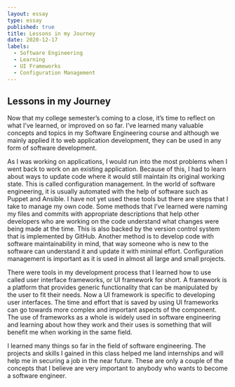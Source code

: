 ```yaml
---
layout: essay
type: essay
published: true
title: Lessons in my Journey
date: 2020-12-17
labels:
  - Software Engineering
  - Learning
  - UI Frameworks
  - Configuration Management
---
```


## Lessons in my Journey

Now that my college semester’s coming to a close, it’s time to reflect on what I’ve learned, or improved on so far. I’ve learned many valuable concepts and topics in my Software Engineering course and although we mainly applied it to web application development, they can be used in any form of software development.

As I was working on applications, I would run into the most problems when I went back to work on an existing application.  Because of this, I had to learn about ways to update code where it would still maintain its original working state. This is called configuration management. In the world of software engineering, it is usually automated with the help of software such as Puppet and Ansible. I have not yet used these tools but there are steps that I take to manage my own code. Some methods that I’ve learned were naming my files and commits with appropriate descriptions that help other developers who are working on the code understand what changes were being made at the time. This is also backed by the version control system that is implemented by GitHub. Another method is to develop code with software maintainability in mind, that way someone who is new to the software can understand it and update it with minimal effort. Configuration management is important as it is used in almost all large and small projects.

There were tools in my development process that I learned how to use called user interface frameworks, or UI framework for short. A framework is a platform that provides generic functionality that can be manipulated by the user to fit their needs. Now a UI framework is specific to developing user interfaces. The time and effort that is saved by using UI frameworks can go towards more complex and important aspects of the component. The use of frameworks as a whole is widely used in software engineering and learning about how they work and their uses is something that will benefit me when working in the same field. 

I learned many things so far in the field of software engineering. The projects and skills I gained in this class helped me land internships and will help me in securing a job in the near future. These are only a couple of the concepts that I believe are very important to anybody who wants to become a software engineer.
